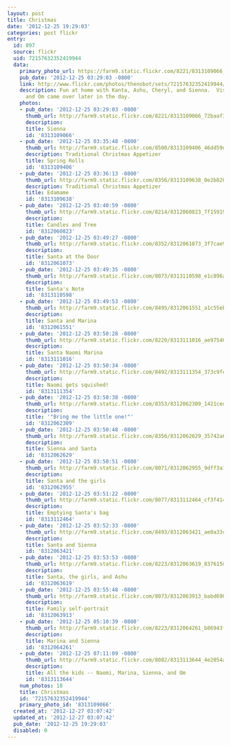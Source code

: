 ```yaml
---
layout: post
title: Christmas
date: '2012-12-25 19:29:03'
categories: post flickr
entry:
  id: 897
  source: flickr
  uid: 72157632352419944
  data:
    primary_photo_url: https://farm9.static.flickr.com/8221/8313109066_72baaf323c_m.jpg
    pub_date: '2012-12-25 03:29:03 -0800'
    link: http://www.flickr.com/photos/thenobot/sets/72157632352419944/
    description: Fun at home with Kanta, Ashu, Cheryl, and Sienna.  Vishal, Pranav,
      and Om came over later in the day.
    photos:
    - pub_date: '2012-12-25 03:29:03 -0800'
      thumb_url: http://farm9.static.flickr.com/8221/8313109066_72baaf323c_s.jpg
      description: 
      title: Sienna
      id: '8313109066'
    - pub_date: '2012-12-25 03:35:48 -0800'
      thumb_url: http://farm9.static.flickr.com/8500/8313109406_46dd59d64a_s.jpg
      description: Traditional Christmas Appetizer
      title: Spring Rolls
      id: '8313109406'
    - pub_date: '2012-12-25 03:36:13 -0800'
      thumb_url: http://farm9.static.flickr.com/8356/8313109638_0e2b82012b_s.jpg
      description: Traditional Christmas Appetizer
      title: Edamame
      id: '8313109638'
    - pub_date: '2012-12-25 03:40:59 -0800'
      thumb_url: http://farm9.static.flickr.com/8214/8312060823_7f159192df_s.jpg
      description: 
      title: Candles and Tree
      id: '8312060823'
    - pub_date: '2012-12-25 03:49:27 -0800'
      thumb_url: http://farm9.static.flickr.com/8352/8312061073_3f7cae993f_s.jpg
      description: 
      title: Santa at the Door
      id: '8312061073'
    - pub_date: '2012-12-25 03:49:35 -0800'
      thumb_url: http://farm9.static.flickr.com/8073/8313110598_e1c896a6aa_s.jpg
      description: 
      title: Santa's Note
      id: '8313110598'
    - pub_date: '2012-12-25 03:49:53 -0800'
      thumb_url: http://farm9.static.flickr.com/8495/8312061551_a1c55eb274_s.jpg
      description: 
      title: Santa and Marina
      id: '8312061551'
    - pub_date: '2012-12-25 03:50:28 -0800'
      thumb_url: http://farm9.static.flickr.com/8220/8313111016_ae97540faa_s.jpg
      description: 
      title: Santa Naomi Marina
      id: '8313111016'
    - pub_date: '2012-12-25 03:50:34 -0800'
      thumb_url: http://farm9.static.flickr.com/8492/8313111354_373c9fe085_s.jpg
      description: 
      title: Naomi gets squished!
      id: '8313111354'
    - pub_date: '2012-12-25 03:50:38 -0800'
      thumb_url: http://farm9.static.flickr.com/8353/8312062309_1421ced7e8_s.jpg
      description: 
      title: '"Bring me the little one!"'
      id: '8312062309'
    - pub_date: '2012-12-25 03:50:48 -0800'
      thumb_url: http://farm9.static.flickr.com/8356/8312062629_35742a6b47_s.jpg
      description: 
      title: Sienna and Santa
      id: '8312062629'
    - pub_date: '2012-12-25 03:50:51 -0800'
      thumb_url: http://farm9.static.flickr.com/8071/8312062955_9dff3a163f_s.jpg
      description: 
      title: Santa and the girls
      id: '8312062955'
    - pub_date: '2012-12-25 03:51:22 -0800'
      thumb_url: http://farm9.static.flickr.com/8077/8313112464_cf3f414ecc_s.jpg
      description: 
      title: Emptying Santa's bag
      id: '8313112464'
    - pub_date: '2012-12-25 03:52:33 -0800'
      thumb_url: http://farm9.static.flickr.com/8493/8312063421_ae0a33cce9_s.jpg
      description: 
      title: Santa and Sienna
      id: '8312063421'
    - pub_date: '2012-12-25 03:53:53 -0800'
      thumb_url: http://farm9.static.flickr.com/8223/8312063619_837615ded5_s.jpg
      description: 
      title: Santa, the girls, and Ashu
      id: '8312063619'
    - pub_date: '2012-12-25 03:55:48 -0800'
      thumb_url: http://farm9.static.flickr.com/8073/8312063913_babd690d96_s.jpg
      description: 
      title: Family self-portrait
      id: '8312063913'
    - pub_date: '2012-12-25 05:10:39 -0800'
      thumb_url: http://farm9.static.flickr.com/8223/8312064261_b86943fb46_s.jpg
      description: 
      title: Marina and Sienna
      id: '8312064261'
    - pub_date: '2012-12-25 07:11:09 -0800'
      thumb_url: http://farm9.static.flickr.com/8082/8313113644_4e2054aa7f_s.jpg
      description: 
      title: All the kids -- Naomi, Marina, Sienna, and Om
      id: '8313113644'
    num_photos: 18
    title: Christmas
    id: '72157632352419944'
    primary_photo_id: '8313109066'
  created_at: '2012-12-27 03:07:42'
  updated_at: '2012-12-27 03:07:42'
  pub_date: '2012-12-25 19:29:03'
  disabled: 0
---
```

